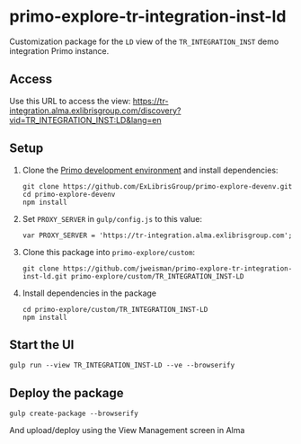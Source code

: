 # primo-explore-tr-integration-inst-ld
Customization package for the `LD` view of the `TR_INTEGRATION_INST` demo integration Primo instance. 

## Access
Use this URL to access the view:
https://tr-integration.alma.exlibrisgroup.com/discovery?vid=TR_INTEGRATION_INST:LD&lang=en

## Setup

1. Clone the [Primo development environment](https://github.com/ExLibrisGroup/primo-explore-devenv) and install dependencies:

   ```
   git clone https://github.com/ExLibrisGroup/primo-explore-devenv.git
   cd primo-explore-devenv
   npm install
   ```

2. Set `PROXY_SERVER` in `gulp/config.js` to this value:

   ```
   var PROXY_SERVER = 'https://tr-integration.alma.exlibrisgroup.com';
   ```

3. Clone this package into `primo-explore/custom`:

   ```
   git clone https://github.com/jweisman/primo-explore-tr-integration-inst-ld.git primo-explore/custom/TR_INTEGRATION_INST-LD
   ```

4. Install dependencies in the package
   ```
   cd primo-explore/custom/TR_INTEGRATION_INST-LD
   npm install
   ```

## Start the UI
```
gulp run --view TR_INTEGRATION_INST-LD --ve --browserify
```

## Deploy the package
```
gulp create-package --browserify
```
And upload/deploy using the View Management screen in Alma